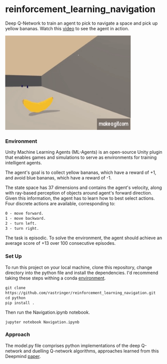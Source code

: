# reinforcement_learning_navigation
Deep Q-Network to train an agent to pick to navigate a space and pick up yellow bananas. Watch this [video](https://youtu.be/_lqlJ6umfBE) to see the agent in action.

<img src="Duelling_DQN_500_Episodes.gif" width="400" height="300" />

### Environment

Unity Machine Learning Agents (ML-Agents) is an open-source Unity plugin that enables games and simulations to serve as environments for training intelligent agents. 

The agent's goal is to collect yellow bananas, which have a reward of +1, and avoid blue bananas, which have a reward of -1.

The state space has 37 dimensions and contains the agent's velocity, along with ray-based perception of objects around agent's forward direction. Given this information, the agent has to learn how to best select actions. Four discrete actions are available, corresponding to:

    0 - move forward.
    1 - move backward.
    2 - turn left.
    3 - turn right.

The task is episodic. To solve the environment, the agent should achieve an average score of +13 over 100 consecutive episodes.


### Set Up

To run this project on your local machine, clone this repository, change directory into the python file and install the dependencies. I'd recommend taking these steps withing a conda [environment](https://conda.io/docs/user-guide/tasks/manage-environments.html#creating-an-environment-with-commands).

```
git clone https://github.com/rastringer/reinforcement_learning_navigation.git
cd python 
pip install .
```

Then run the Navigation.ipynb notebook.

```
jupyter notebook Navigation.ipynb
```


### Approach

The model.py file comprises python implementations of the deep Q-network and duelling Q-network algorithms, approaches learned from this Deepmind [paper](https://storage.googleapis.com/deepmind-media/dqn/DQNNaturePaper.pdf).

